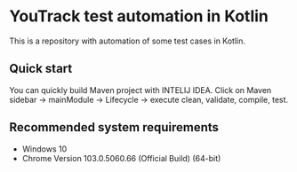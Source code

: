 # YouTrack test automation in Kotlin

This is a repository with automation of some test cases in Kotlin.

## Quick start
You can quickly build Maven project with INTELIJ IDEA.
Click on Maven sidebar -> mainModule -> Lifecycle -> execute clean, validate, 
compile, test.

## Recommended system requirements
- Windows 10
- Chrome Version 103.0.5060.66 (Official Build) (64-bit)